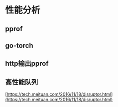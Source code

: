 # 性能分析

## pprof



## go-torch



## http输出pprof

 

## 高性能队列

[https://tech.meituan.com/2016/11/18/disruptor.html](https://tech.meituan.com/2016/11/18/disruptor.html)

